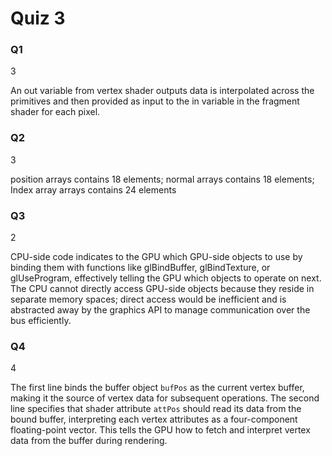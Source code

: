 # Quiz 3

### Q1

3

An out variable from vertex shader outputs data is interpolated across the primitives and then provided as input to the in variable in the fragment shader for each pixel.

### Q2

3

position arrays contains 18 elements;
normal arrays contains 18 elements;
Index array arrays contains  24 elements

### Q3

2

CPU-side code indicates to the GPU which GPU-side objects to use by binding them with functions like glBindBuffer, glBindTexture, or glUseProgram, effectively telling the GPU which objects to operate on next. The CPU cannot directly access GPU-side objects because they reside in separate memory spaces; direct access would be inefficient and is abstracted away by the graphics API to manage communication over the bus efficiently.

### Q4

4

The first line binds the buffer object `bufPos` as the current vertex buffer, making it the source of vertex data for subsequent operations.
The second line specifies that shader attribute `attPos` should read its data from the bound buffer, interpreting each vertex attributes as a four-component floating-point vector.
This tells the GPU how to fetch and interpret vertex data from the buffer during rendering.

